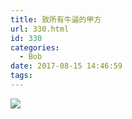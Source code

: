 ```yaml
---
title: 致所有牛逼的甲方
url: 330.html
id: 330
categories:
  - Bob
date: 2017-08-15 14:46:59
tags:
---
```


![](http://imfiona.cn/wp/wp-content/uploads/2017/08/6872ccdely1fiih348w9oj20hs0hs40g.jpg)